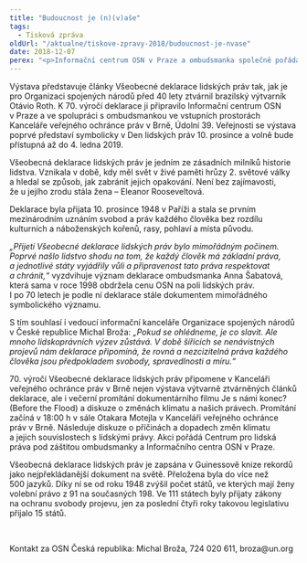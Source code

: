 ```yaml
---
title: "Budoucnost je (n)(v)aše"
tags:
  - Tisková zpráva
oldUrl: "/aktualne/tiskove-zpravy-2018/budoucnost-je-nvase"
date: 2018-12-07
perex: "<p>Informační centrum OSN v Praze a ombudsmanka společně pořádají v Brně výstavu „Budoucnost je (n)(v)aše“ připomínající 70. výročí přijetí Všeobecné deklarace lidských práv. Výstava je volně přístupná od 10. prosince do 4. ledna v Kanceláři veřejného ochránce práv v Brně.</p>"
---
```


<!-- imported from the old website -->

<p>Výstava představuje články Všeobecné deklarace lidských práv tak, jak je pro Organizaci spojených národů před 40 lety ztvárnil brazilský výtvarník Otávio Roth. K 70. výročí deklarace ji připravilo Informační centrum OSN v Praze a ve spolupráci s ombudsmankou ve vstupních prostorách Kanceláře veřejného ochránce práv v Brně, Údolní 39. Veřejnosti se výstava poprvé představí symbolicky v Den lidských práv 10. prosince a volně bude přístupná až do 4. ledna 2019.</p> <p>Všeobecná deklarace lidských práv je jedním ze zásadních milníků historie lidstva. Vznikala v době, kdy měl svět v živé paměti hrůzy 2. světové války a hledal se způsob, jak zabránit jejich opakování. Není bez zajímavosti, že u jejího zrodu stála žena – Eleanor Rooseveltová.</p> <p>Deklarace byla přijata 10. prosince 1948 v Paříži a stala se prvním mezinárodním uznáním svobod a práv každého člověka bez rozdílu kulturních a náboženských kořenů, rasy, pohlaví a místa původu.</p> <p><i>„Přijetí Všeobecné deklarace lidských práv bylo mimořádným počinem. Poprvé našlo lidstvo shodu na tom, že každý člověk má základní práva, a jednotlivé státy vyjádřily vůli a připravenost tato práva respektovat a chránit,“</i> vyzdvihuje význam deklarace ombudsmanka Anna Šabatová, která sama v roce 1998 obdržela cenu OSN na poli lidských práv. I po 70 letech je podle ní deklarace stále dokumentem mimořádného symbolického významu.</p> <p>S tím souhlasí i vedoucí informační kanceláře Organizace spojených národů v České republice Michal Broža: <i>„Pokud se ohlédneme, je co slavit. Ale mnoho lidskoprávních výzev zůstává. V době šířících se nenávistných projevů nám deklarace připomíná, že rovná a nezcizitelná práva každého člověka jsou předpokladem svobody, spravedlnosti a míru.“</i></p> <p>70. výročí Všeobecné deklarace lidských práv připomene v Kanceláři veřejného ochránce práv v Brně nejen výstava výtvarně ztvárněných článků deklarace, ale i večerní promítání dokumentárního filmu Je s námi konec? (Before the Flood) a diskuze o změnách klimatu a našich právech. Promítání začíná v 18:00 h v sále Otakara Motejla v Kanceláři veřejného ochránce práv v Brně. Následuje diskuze o příčinách a dopadech změn klimatu a jejich souvislostech s lidskými právy. Akci pořádá Centrum pro lidská práva pod záštitou ombudsmanky a Informačního centra OSN v Praze. </p> <p>Všeobecná deklarace lidských práv je zapsána v Guinessově knize rekordů jako nejpřekládanější dokument na světě. Přeložena byla do více než 500 jazyků. Díky ní se od roku 1948 zvýšil počet států, ve kterých mají ženy volební právo z 91 na současných 198. Ve 111 státech byly přijaty zákony na ochranu svobody projevu, jen za poslední čtyři roky takovou legislativu přijalo 15 států.</p> <p> </p> Kontakt za OSN Česká republika: Michal Broža, 724 020 611, broza@un.org
